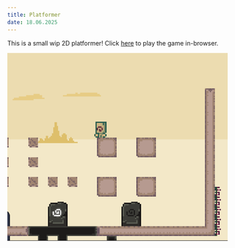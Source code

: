 ```yaml
---
title: Platformer
date: 18.06.2025
---
```



This is a small wip 2D platformer! Click <a href='/site/games/platformer/Platformer.html' target=blank>here</a> to play the game in-browser.

![](PlatformerImg1.png)
